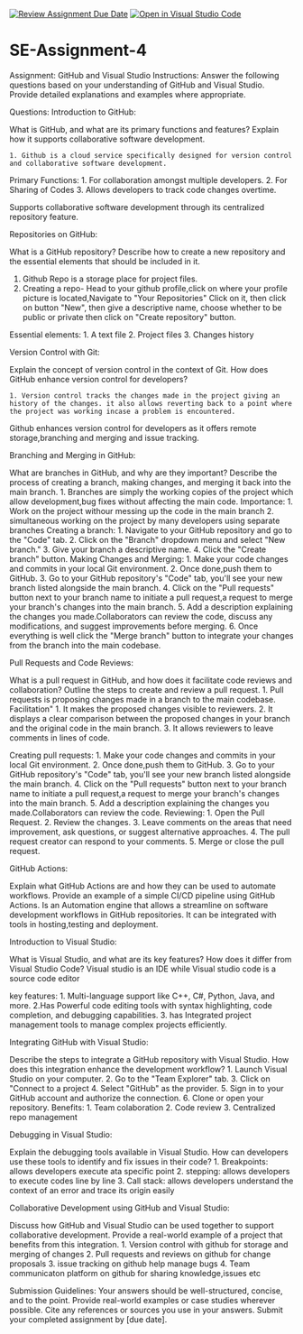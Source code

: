 [![Review Assignment Due Date](https://classroom.github.com/assets/deadline-readme-button-22041afd0340ce965d47ae6ef1cefeee28c7c493a6346c4f15d667ab976d596c.svg)](https://classroom.github.com/a/GvXCZgfk)
[![Open in Visual Studio Code](https://classroom.github.com/assets/open-in-vscode-2e0aaae1b6195c2367325f4f02e2d04e9abb55f0b24a779b69b11b9e10269abc.svg)](https://classroom.github.com/online_ide?assignment_repo_id=15292198&assignment_repo_type=AssignmentRepo)
# SE-Assignment-4
Assignment: GitHub and Visual Studio
Instructions:
Answer the following questions based on your understanding of GitHub and Visual Studio. Provide detailed explanations and examples where appropriate.

Questions:
Introduction to GitHub:

What is GitHub, and what are its primary functions and features? Explain how it supports collaborative software development.

    1. Github is a cloud service specifically designed for version control and collaborative software development.

Primary Functions:
    1. For collaboration amongst multiple developers.
    2. For Sharing of Codes
    3. Allows developers to track code changes overtime.

Supports collaborative software development through its centralized repository feature.



Repositories on GitHub:

What is a GitHub repository? Describe how to create a new repository and the essential elements that should be included in it.

   1. Github Repo is a storage place for project files.
   2. Creating a repo- Head to your github profile,click on where your profile picture is located,Navigate to "Your Repositories" Click on it, then click on button "New", then give a descriptive name, choose whether to be public or private then click on "Create repository" button.

Essential elements:
    1. A text file
    2. Project files
    3. Changes history


Version Control with Git:

Explain the concept of version control in the context of Git. How does GitHub enhance version control for developers?

    1. Version control tracks the changes made in the project giving an history of the changes. it also allows reverting back to a point where the project was working incase a problem is encountered.
Github enhances version control for developers as it offers remote storage,branching and merging and issue tracking.



Branching and Merging in GitHub:

What are branches in GitHub, and why are they important? Describe the process of creating a branch, making changes, and merging it back into the main branch.
    1. Branches are simply the working copies of the project which allow development,bug fixes without affecting the main code.
Importance:
    1. Work on the project withour messing up the code in the main branch
    2. simultaneous working on the project by many developers using separate branches
Creating a branch:
    1. Navigate to your GitHub repository and go to the "Code" tab.
    2. Click on the "Branch" dropdown menu and select "New branch."
    3. Give your branch a descriptive name.
    4. Click the "Create branch" button.
Making Changes and Merging:
    1. Make your code changes and commits in your local Git environment.
    2. Once done,push them to GitHub.
    3. Go to your GitHub repository's "Code" tab, you'll see your new branch listed alongside the main branch.
    4. Click on the "Pull requests" button next to your branch name to initiate a pull request,a request to merge your branch's changes into the main branch.
    5. Add a description explaining the changes you made.Collaborators can review the code, discuss any modifications, and suggest improvements before merging.
    6. Once everything is well click the "Merge branch" button to integrate your changes from the branch into the main codebase.



Pull Requests and Code Reviews:

What is a pull request in GitHub, and how does it facilitate code reviews and collaboration? Outline the steps to create and review a pull request.
    1. Pull requests is proposing changes made in a branch to the main codebase.
Facilitation"
    1. It makes the proposed changes visible to reviewers.
    2. It displays a clear comparison between the proposed changes in your branch and the original code in the main branch.
    3. It allows reviewers to leave comments in lines of code.

Creating pull requests:
    1. Make your code changes and commits in your local Git environment.
    2. Once done,push them to GitHub.
    3. Go to your GitHub repository's "Code" tab, you'll see your new branch listed alongside the main branch.
    4. Click on the "Pull requests" button next to your branch name to initiate a pull request,a request to merge your branch's changes into the main branch.
    5. Add a description explaining the changes you made.Collaborators can review the code.
Reviewing:
    1. Open the Pull Request.
    2. Review the changes.
    3. Leave comments on the areas that need improvement, ask questions, or suggest alternative approaches.
    4. The pull request creator can respond to your comments.
    5. Merge or close the pull request.


GitHub Actions:

Explain what GitHub Actions are and how they can be used to automate workflows. Provide an example of a simple CI/CD pipeline using GitHub Actions.
    Is an Automation engine that allows a streamline on software development workflows in GitHub repositories. It can be integrated with tools in hosting,testing and deployment.


Introduction to Visual Studio:

What is Visual Studio, and what are its key features? How does it differ from Visual Studio Code?
    Visual studio is an IDE while Visual studio code is a source code editor

key features:
    1. Multi-language support like C++, C#, Python, Java, and more.
    2.Has Powerful code editing tools with syntax highlighting, code completion, and debugging capabilities.
    3. has Integrated project management tools to manage complex projects efficiently.



Integrating GitHub with Visual Studio:

Describe the steps to integrate a GitHub repository with Visual Studio. How does this integration enhance the development workflow?
    1. Launch Visual Studio on your computer.
    2. Go to the "Team Explorer" tab.
    3. Click on "Connect to a project
    4. Select "GitHub" as the provider.
    5. Sign in to your GitHub account and authorize the connection.
    6. Clone or open your repository.
Benefits:
    1. Team colaboration
    2. Code review
    3. Centralized repo management




Debugging in Visual Studio:

Explain the debugging tools available in Visual Studio. How can developers use these tools to identify and fix issues in their code?
    1. Breakpoints: allows developers execute ata specific point
    2. stepping: allows developers to execute codes line by line
    3. Call stack: allows developers understand the context of an error and trace its origin easily



Collaborative Development using GitHub and Visual Studio:

Discuss how GitHub and Visual Studio can be used together to support collaborative development. Provide a real-world example of a project that benefits from this integration.
    1. Version control with github for storage and merging of changes
    2. Pull requests and reviews on github for change proposals
    3. issue tracking on github help manage bugs
    4. Team communicaton platform on github for sharing knowledge,issues etc

    


Submission Guidelines:
Your answers should be well-structured, concise, and to the point.
Provide real-world examples or case studies wherever possible.
Cite any references or sources you use in your answers.
Submit your completed assignment by [due date].
